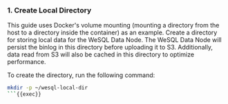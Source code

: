 ### 1. Create Local Directory

This guide uses Docker's volume mounting (mounting a directory from the host to a directory inside the container) as an example. Create a directory for storing local data for the WeSQL Data Node. The WeSQL Data Node will persist the binlog in this directory before uploading it to S3. Additionally, data read from S3 will also be cached in this directory to optimize performance.

To create the directory, run the following command:

```bash
mkdir -p ~/wesql-local-dir
```{{exec}}